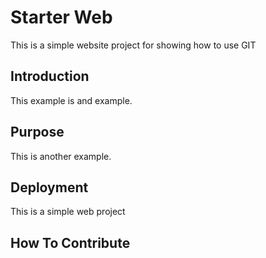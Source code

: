 # Starter Web

This is a simple website project for showing how to use GIT

## Introduction

This example is and example.

## Purpose

This is another example.

## Deployment

This is a simple web project

## How To Contribute